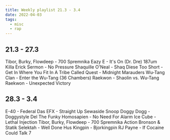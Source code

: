 ```yaml
---
title: Weekly playlist 21.3 - 3.4
date: 2022-04-03
tags:
  - misc
  - rap
---
```


## 21.3 - 27.3

Tibor, Burky, Flowdeep - 700 Spremnika
Eazy E - It's On (Dr. Dre) 187um Killa
Erick Sermon - No Pressure
Shaquille O'Neal - Shaq Diese
Too Short - Get In Where You Fit In
A Tribe Called Quest - Midnight Marauders
Wu-Tang Clan - Enter the Wu-Tang (36 Chambers)
Raekwon - Shaolin vs. Wu-Tang
Raekwon - Unexpected Victory

## 28.3 - 3.4

E-40 - Federal
Das EFX - Straight Up Sewaside
Snoop Doggy Dogg - Doggystyle
Del The Funky Homosapien - No Need For Alarm
Ice Cube - Lethal Injection
Tibor, Burky, Flowdeep - 700 Spremnika
Action Bronson & Statik Selektah - Well Done
Hus Kingpin - Bjorkingpin
RJ Payne - If Cocaine Could Talk 7
